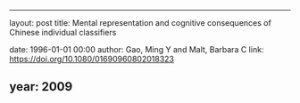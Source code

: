 ---
layout: post
title: Mental representation and cognitive consequences of Chinese individual classifiers

date: 1996-01-01 00:00
author: Gao, Ming Y and Malt, Barbara C
link: https://doi.org/10.1080/01690960802018323

year: 2009
-----